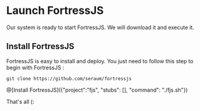 # Launch FortressJS

Our system is ready to start FortressJS. We will download it and execute it.


## Install FortressJS

FortressJS is easy to install and deploy. You just need to follow this step to begin with FortressJS :

`git clone https://github.com/seraum/fortressjs `

@[Install FortressJS]({"project":"fjs", "stubs": [], "command": "./fjs.sh"})

That's all (:
